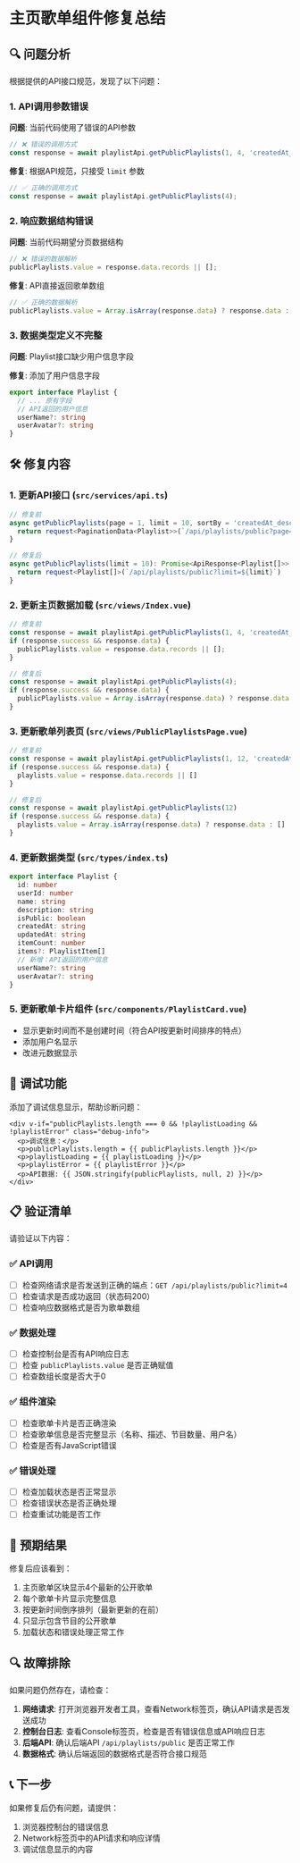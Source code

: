# 主页歌单组件修复总结

## 🔍 问题分析

根据提供的API接口规范，发现了以下问题：

### 1. API调用参数错误
**问题**: 当前代码使用了错误的API参数
```javascript
// ❌ 错误的调用方式
const response = await playlistApi.getPublicPlaylists(1, 4, 'createdAt_desc');
```

**修复**: 根据API规范，只接受 `limit` 参数
```javascript
// ✅ 正确的调用方式
const response = await playlistApi.getPublicPlaylists(4);
```

### 2. 响应数据结构错误
**问题**: 当前代码期望分页数据结构
```javascript
// ❌ 错误的数据解析
publicPlaylists.value = response.data.records || [];
```

**修复**: API直接返回歌单数组
```javascript
// ✅ 正确的数据解析
publicPlaylists.value = Array.isArray(response.data) ? response.data : [];
```

### 3. 数据类型定义不完整
**问题**: Playlist接口缺少用户信息字段

**修复**: 添加了用户信息字段
```typescript
export interface Playlist {
  // ... 原有字段
  // API返回的用户信息
  userName?: string
  userAvatar?: string
}
```

## 🛠️ 修复内容

### 1. 更新API接口 (`src/services/api.ts`)
```typescript
// 修复前
async getPublicPlaylists(page = 1, limit = 10, sortBy = 'createdAt_desc'): Promise<ApiResponse<PaginationData<Playlist>>> {
  return request<PaginationData<Playlist>>(`/api/playlists/public?page=${page}&limit=${limit}&sortBy=${sortBy}`)
}

// 修复后
async getPublicPlaylists(limit = 10): Promise<ApiResponse<Playlist[]>> {
  return request<Playlist[]>(`/api/playlists/public?limit=${limit}`)
}
```

### 2. 更新主页数据加载 (`src/views/Index.vue`)
```javascript
// 修复前
const response = await playlistApi.getPublicPlaylists(1, 4, 'createdAt_desc');
if (response.success && response.data) {
  publicPlaylists.value = response.data.records || [];
}

// 修复后
const response = await playlistApi.getPublicPlaylists(4);
if (response.success && response.data) {
  publicPlaylists.value = Array.isArray(response.data) ? response.data : [];
}
```

### 3. 更新歌单列表页 (`src/views/PublicPlaylistsPage.vue`)
```javascript
// 修复前
const response = await playlistApi.getPublicPlaylists(1, 12, 'createdAt_desc')
if (response.success && response.data) {
  playlists.value = response.data.records || []
}

// 修复后
const response = await playlistApi.getPublicPlaylists(12)
if (response.success && response.data) {
  playlists.value = Array.isArray(response.data) ? response.data : []
}
```

### 4. 更新数据类型 (`src/types/index.ts`)
```typescript
export interface Playlist {
  id: number
  userId: number
  name: string
  description: string
  isPublic: boolean
  createdAt: string
  updatedAt: string
  itemCount: number
  items?: PlaylistItem[]
  // 新增：API返回的用户信息
  userName?: string
  userAvatar?: string
}
```

### 5. 更新歌单卡片组件 (`src/components/PlaylistCard.vue`)
- 显示更新时间而不是创建时间（符合API按更新时间排序的特点）
- 添加用户名显示
- 改进元数据显示

## 🔧 调试功能

添加了调试信息显示，帮助诊断问题：
```vue
<div v-if="publicPlaylists.length === 0 && !playlistLoading && !playlistError" class="debug-info">
  <p>调试信息：</p>
  <p>publicPlaylists.length = {{ publicPlaylists.length }}</p>
  <p>playlistLoading = {{ playlistLoading }}</p>
  <p>playlistError = {{ playlistError }}</p>
  <p>API数据: {{ JSON.stringify(publicPlaylists, null, 2) }}</p>
</div>
```

## 📋 验证清单

请验证以下内容：

### ✅ API调用
- [ ] 检查网络请求是否发送到正确的端点：`GET /api/playlists/public?limit=4`
- [ ] 检查请求是否成功返回（状态码200）
- [ ] 检查响应数据格式是否为歌单数组

### ✅ 数据处理
- [ ] 检查控制台是否有API响应日志
- [ ] 检查 `publicPlaylists.value` 是否正确赋值
- [ ] 检查数组长度是否大于0

### ✅ 组件渲染
- [ ] 检查歌单卡片是否正确渲染
- [ ] 检查歌单信息是否完整显示（名称、描述、节目数量、用户名）
- [ ] 检查是否有JavaScript错误

### ✅ 错误处理
- [ ] 检查加载状态是否正常显示
- [ ] 检查错误状态是否正确处理
- [ ] 检查重试功能是否工作

## 🚀 预期结果

修复后应该看到：
1. 主页歌单区块显示4个最新的公开歌单
2. 每个歌单卡片显示完整信息
3. 按更新时间倒序排列（最新更新的在前）
4. 只显示包含节目的公开歌单
5. 加载状态和错误处理正常工作

## 🔍 故障排除

如果问题仍然存在，请检查：

1. **网络请求**: 打开浏览器开发者工具，查看Network标签页，确认API请求是否发送成功
2. **控制台日志**: 查看Console标签页，检查是否有错误信息或API响应日志
3. **后端API**: 确认后端API `/api/playlists/public` 是否正常工作
4. **数据格式**: 确认后端返回的数据格式是否符合接口规范

## 📞 下一步

如果修复后仍有问题，请提供：
1. 浏览器控制台的错误信息
2. Network标签页中的API请求和响应详情
3. 调试信息显示的内容
